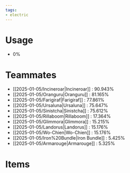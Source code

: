 ```yaml
---
tags:
- electric
---
```

# Usage
- 0%
# Teammates
- [[2025-01-05/Incineroar|Incineroar]] : 90.943%
- [[2025-01-05/Oranguru|Oranguru]] : 81.165%
- [[2025-01-05/Farigiraf|Farigiraf]] : 77.861%
- [[2025-01-05/Ursaluna|Ursaluna]] : 75.647%
- [[2025-01-05/Sinistcha|Sinistcha]] : 75.612%
- [[2025-01-05/Rillaboom|Rillaboom]] : 17.364%
- [[2025-01-05/Glimmora|Glimmora]] : 15.215%
- [[2025-01-05/Landorus|Landorus]] : 15.176%
- [[2025-01-05/Wo-Chien|Wo-Chien]] : 15.176%
- [[2025-01-05/Iron%20Bundle|Iron Bundle]] : 5.425%
- [[2025-01-05/Armarouge|Armarouge]] : 5.325%
# Items